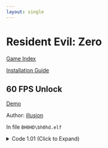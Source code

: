 ```yaml
---
layout: single
---
```


# Resident Evil: Zero

[Game Index](/patch/#ps4)

[Installation Guide](/install-instructions/)

## 60 FPS Unlock

[Demo](https://youtu.be/TP2MTZ6gC7s)

Author: [illusion](https://twitter.com/illusion0002)

In file `BH0HD\bh0hd.elf`

<details>
<summary>Code 1.01 (Click to Expand)</summary>

{% highlight yml %}
- game: "Resident Evil: Zero"
  app_ver: "01.01"
  patch_ver: "1.0"
  name: "60 FPS Unlock"
  author: "illusion"
  note: "As part of Resident Evil Origins Collection."
  arch: generic_orbis
  enabled: False
  patch_list:
        - [ bytes, 0x329AED, "00 00 70 42" ]

# this is a note for other patch devs
# bhd0 is a little different than bhd1
# first array is game tick
# second array is simulated tick (what we are patching)
# setting both bits to 60.0f will result in double speed
# however, setting only the second bit to 60.0f result in 60fps and no speedup
# cc implemented game speed/frametime calc based on tickrate (absolute hacks :p) for win32 ver
# code path still exist which is why this is possible
{% endhighlight %}

</details>
